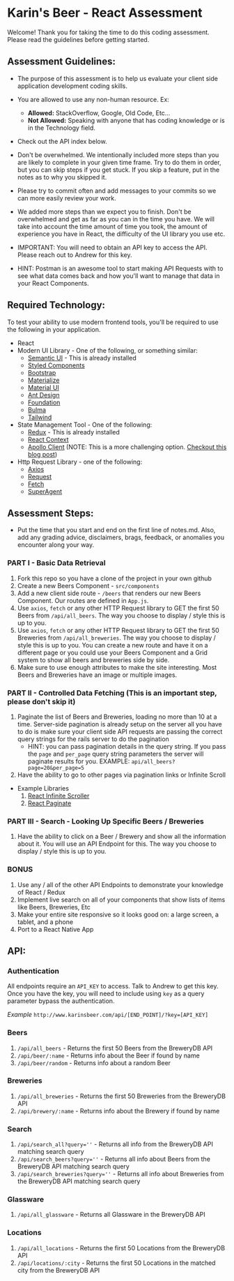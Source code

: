 # Karin's Beer - React Assessment

Welcome! Thank you for taking the time to do this coding assessment. Please read the guidelines before getting started.

## Assessment Guidelines:

* The purpose of this assessment is to help us evaluate your client side application development coding skills.
* You are allowed to use any non-human resource. Ex:
  * **Allowed:** StackOverflow, Google, Old Code, Etc...
  * **Not Allowed:** Speaking with anyone that has coding knowledge or is in the Technology field.
* Check out the API index below.
* Don't be overwhelmed. We intentionally included more steps than you are likely to complete in your given time frame. Try to do them in order, but you can skip steps if you get stuck. If you skip a feature, put in the notes as to why you skipped it.
* Please try to commit often and add messages to your commits so we can more easily review your work.
* We added more steps than we expect you to finish. Don't be overwhelmed and get as far as you can in the time you have. We will take into account the time amount of time you took, the amount of experience you have in React, the difficulty of the UI library you use etc.

* IMPORTANT: You will need to obtain an API key to access the API. Please reach out to Andrew for this key.
* HINT: Postman is an awesome tool to start making API Requests with to see what data comes back and how you'll want to manage that data in your React Components.

## Required Technology:
To test your ability to use modern frontend tools, you'll be required to use the following in your application.
* React
* Modern UI Library - One of the following, or something similar:
  * [Semantic UI](https://react.semantic-ui.com/) - This is already installed
  * [Styled Components](https://styled-components.com/)
  * [Bootstrap](https://react-bootstrap.github.io/)
  * [Materialize](https://materializecss.com/)
  * [Material UI](https://material-ui.com/)
  * [Ant Design](https://ant.design/docs/react/introduce)
  * [Foundation](https://get.foundation/index.html)
  * [Bulma](https://bulma.io/)
  * [Tailwind](https://tailwindcss.com/)
* State Management Tool - One of the following:
  * [Redux](https://react-redux.js.org/introduction/quick-start) - This is already installed
  * [React Context](https://reactjs.org/docs/context.html)
  * [Apollo Client](https://www.apollographql.com/docs/react/) (NOTE: This is a more challenging option. [Checkout this blog post](https://blog.apollographql.com/layering-graphql-on-top-of-rest-569c915083ad))
* Http Request Library - one of the following:
  * [Axios](https://github.com/axios/axios)
  * [Request](https://github.com/request/request)
  * [Fetch](https://developer.mozilla.org/en-US/docs/Web/API/Fetch_API)
  * [SuperAgent](http://visionmedia.github.io/superagent/)

## Assessment Steps:
* Put the time that you start and end on the first line of notes.md. Also, add any grading advice, disclaimers, brags, feedback, or anomalies you encounter along your way.

### PART I - Basic Data Retrieval

 1. Fork this repo so you have a clone of the project in your own github
 2. Create a new Beers Component - `src/components`
 2. Add a new client side route - `/beers` that renders our new Beers Component. Our routes are defined in `App.js`.
 3. Use `axios`, `fetch` or any other HTTP Request library to GET the first 50 Beers from `/api/all_beers`. The way you choose to display / style this is up to you.
 4. Use `axios`, `fetch` or any other HTTP Request library to GET the first 50 Breweries from `/api/all_breweries`. The way you choose to display / style this is up to you. You can create a new route and have it on a different page or you could use your Beers Component and a Grid system to show all beers and breweries side by side.
 5. Make sure to use enough attributes to make the site interesting. Most Beers and Breweries have an image or multiple images.

### PART II - Controlled Data Fetching (This is an important step, please don't skip it)

 1. Paginate the list of Beers and Breweries, loading no more than 10 at a time. Server-side pagination is already setup on the server all you have to do is make sure your client side API requests are passing the correct query strings for the rails server to do the pagination
    * HINT: you can pass pagination details in the query string. If you pass the `page` and `per_page` query string parameters the server will paginate results for you. EXAMPLE: `api/all_beers?page=20&per_page=5`
 2. Have the ability to go to other pages via pagination links or Infinite Scroll
   * Example Libraries
     1. [React Infinite Scroller](https://github.com/CassetteRocks/react-infinite-scroller)
     2. [React Paginate](https://github.com/AdeleD/react-paginate)

### PART III - Search - Looking Up Specific Beers / Breweries

 1. Have the ability to click on a Beer / Brewery and show all the information about it. You will use an API Endpoint for this. The way you choose to display / style this is up to you.

### BONUS

 1. Use any / all of the other API Endpoints to demonstrate your knowledge of React / Redux
 3. Implement live search on all of your components that show lists of items like Beers, Breweries, Etc
 4. Make your entire site responsive so it looks good on: a large screen, a tablet, and a phone
 5. Port to a React Native App


## API:

### Authentication
All endpoints require an `API_KEY` to access. Talk to Andrew to get this key. Once you have the key, you will need to include using `key` as a query parameter bypass the authentication.

*Example*
```http://www.karinsbeer.com/api/[END_POINT]/?key=[API_KEY]```

### Beers

 1. `/api/all_beers` - Returns the first 50 Beers from the BreweryDB API
 2. `/api/beer/:name` - Returns info about the Beer if found by name
 3. `/api/beer/random` - Returns info about a random Beer

### Breweries

 1. `/api/all_breweries` - Returns the first 50 Breweries from the BreweryDB API
 2. `/api/brewery/:name` - Returns info about the Brewery if found by name

### Search

 1. `/api/search_all?query=''` - Returns all info from the BreweryDB API matching search query
 2. `/api/search_beers?query=''` - Returns all info about Beers from the BreweryDB API matching search query
 3. `/api/search_breweries?query=''` - Returns all info about Breweries from the BreweryDB API matching search query

### Glassware

 1. `/api/all_glassware` - Returns all Glassware in the BreweryDB API

### Locations

 1. `/api/all_locations` - Returns the first 50 Locations from the BreweryDB API
 2. `/api/locations/:city` - Returns the first 50 Locations in the matched city from the BreweryDB API
